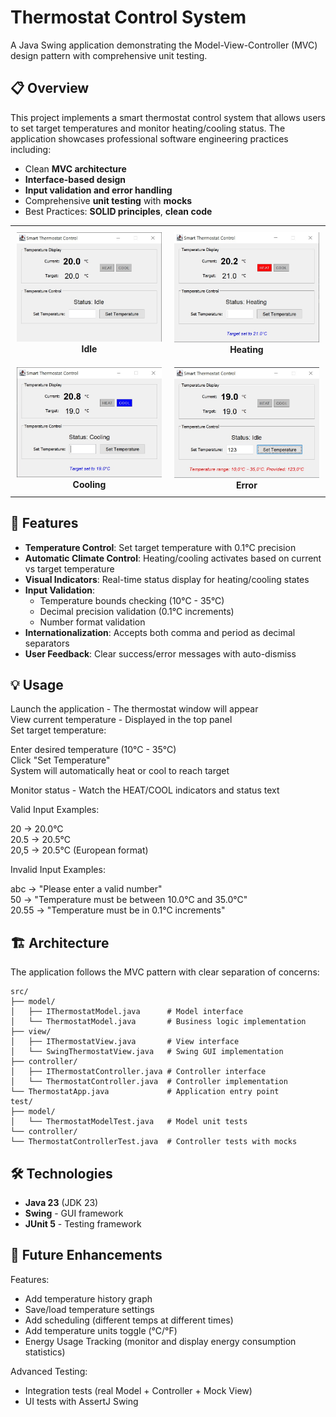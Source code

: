 # Thermostat Control System

A Java Swing application demonstrating the Model-View-Controller (MVC) design pattern with comprehensive unit testing.

## 📋 Overview

This project implements a smart thermostat control system that allows users to set target temperatures and monitor heating/cooling status. The application showcases professional software engineering practices including:

- Clean **MVC architecture**
- **Interface-based design**
- **Input validation and error handling**
- Comprehensive **unit testing** with **mocks**
- Best Practices: **SOLID principles**, **clean code**

<table align="center">
  <tr>
    <td align="center" style="padding: 10px;">
      <img src="img/idle.jpg" width="300"/><br/>
      <strong>Idle</strong>
    </td>
    <td align="center" style="padding: 10px;">
      <img src="img/heating.jpg" width="300"/><br/>
      <strong>Heating</strong>
    </td>
  </tr>
  <tr>
    <td align="center" style="padding: 10px;">
      <img src="img/cooling.jpg" width="300"/><br/>
      <strong>Cooling</strong>
    </td>
    <td align="center" style="padding: 10px;">
      <img src="img/error.jpg" width="300"/><br/>
      <strong>Error</strong>
    </td>
  </tr>
</table>

## 🚀 Features

- **Temperature Control**: Set target temperature with 0.1°C precision
- **Automatic Climate Control**: Heating/cooling activates based on current vs target temperature
- **Visual Indicators**: Real-time status display for heating/cooling states
- **Input Validation**: 
  - Temperature bounds checking (10°C - 35°C)
  - Decimal precision validation (0.1°C increments)
  - Number format validation
- **Internationalization**: Accepts both comma and period as decimal separators
- **User Feedback**: Clear success/error messages with auto-dismiss

## 💡 Usage

Launch the application - The thermostat window will appear  
View current temperature - Displayed in the top panel  
Set target temperature:  
  
Enter desired temperature (10°C - 35°C)  
Click "Set Temperature"  
System will automatically heat or cool to reach target  
  
Monitor status - Watch the HEAT/COOL indicators and status text  
  
Valid Input Examples:  
  
20 → 20.0°C  
20.5 → 20.5°C  
20,5 → 20.5°C (European format)  
  
Invalid Input Examples:  
  
abc → "Please enter a valid number"  
50 → "Temperature must be between 10.0°C and 35.0°C"  
20.55 → "Temperature must be in 0.1°C increments"  

## 🏗️ Architecture

The application follows the MVC pattern with clear separation of concerns:  

```
src/  
├── model/  
│   ├── IThermostatModel.java      # Model interface  
│   └── ThermostatModel.java       # Business logic implementation  
├── view/  
│   ├── IThermostatView.java       # View interface  
│   └── SwingThermostatView.java   # Swing GUI implementation  
├── controller/  
│   ├── IThermostatController.java # Controller interface  
│   └── ThermostatController.java  # Controller implementation  
└── ThermostatApp.java             # Application entry point  
test/  
├── model/  
│   └── ThermostatModelTest.java   # Model unit tests  
└── controller/  
└── ThermostatControllerTest.java  # Controller tests with mocks  
```

## 🛠️ Technologies

- **Java 23** (JDK 23)
- **Swing** - GUI framework
- **JUnit 5** - Testing framework
  
## 🔮 Future Enhancements

Features:
- Add temperature history graph
- Save/load temperature settings
- Add scheduling (different temps at different times)
- Add temperature units toggle (°C/°F)
- Energy Usage Tracking (monitor and display energy consumption statistics)

Advanced Testing:
- Integration tests (real Model + Controller + Mock View)
- UI tests with AssertJ Swing
